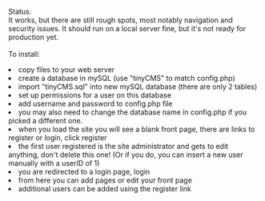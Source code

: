Status:<br />
It works, but there are still rough spots, most notably navigation and security issues.  It should run on a local server fine, but it's not ready for production yet.
<br /><br />
To install:<br />
<oll>
<li>copy files to your web server
<li>create a database in mySQL (use "tinyCMS" to match config.php)
<li>import "tinyCMS.sql" into new mySQL database (there are only 2 tables)
<li>set up permissions for a user on this database 
<li>add username and password to config.php file 
<li>you may also need to change the database name in config.php if you picked a different one.
<li>when you load the site you will see a blank front page, there are links to register or login, click register
<li>the first user registered is the site administrator and gets to edit anything, don't delete this one! (Or if you do, you can insert a new user manually with a userID of 1)
<li>you are redirected to a login page, login
<li>from here you can add pages or edit your front page
<li>additional users can be added using the register link
</ol>